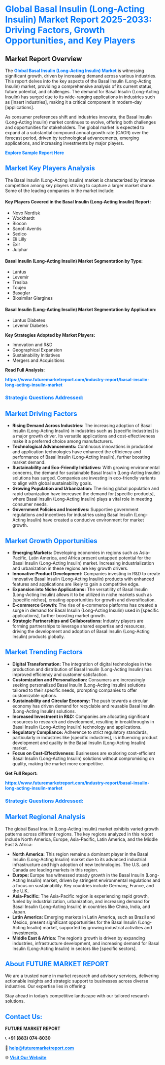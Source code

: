 <h1 style="color: #007BFF;">Global Basal Insulin (Long-Acting Insulin) Market Report 2025-2033: Driving Factors, Growth Opportunities, and Key Players</h1>

<section id="overview">
<h2>Market Report Overview</h2>
<p>The <a href="https://www.futuremarketreport.com/industry-report/basal-insulin-long-acting-insulin-market" style="color: #007BFF; text-decoration: none;"><strong>Global Basal Insulin (Long-Acting Insulin) Market</strong></a> is witnessing significant growth, driven by increasing demand across various industries. This report delves into the key aspects of the Basal Insulin (Long-Acting Insulin) market, providing a comprehensive analysis of its current status, future potential, and challenges. The demand for Basal Insulin (Long-Acting Insulin) has surged due to its wide-ranging applications in industries such as [insert industries], making it a critical component in modern-day [applications].</p>
<p>As consumer preferences shift and industries innovate, the Basal Insulin (Long-Acting Insulin) market continues to evolve, offering both challenges and opportunities for stakeholders. The global market is expected to expand at a substantial compound annual growth rate (CAGR) over the forecast period, driven by technological advancements, emerging applications, and increasing investments by major players.</p>
</section>

<section id="overview">
<p><a href="https://www.futuremarketreport.com/request-sample/reportId=79442" style="color: #007BFF; text-decoration: none;"><strong>Explore Sample Report Here</strong></a></p>
</section>

<section id="key-players">
<h2 style="color: #007BFF;">Market Key Players Analysis</h2>
<p>The Basal Insulin (Long-Acting Insulin) market is characterized by intense competition among key players striving to capture a larger market share. Some of the leading companies in the market include:</p>
<h4>Key Players Covered in the Basal Insulin (Long-Acting Insulin) Report:</h4>
<ul><li>Novo Nordisk</li><li>Wockhardt</li><li>Biocon</li><li>Sanofi Aventis</li><li>Sedico</li><li>Eli Lilly</li><li>Exir</li><li>Julphar</li></ul>
<h4>Basal Insulin (Long-Acting Insulin) Market Segmentation by Type:</h4>
<ul><li>Lantus</li><li>Levemir</li><li>Tresiba</li><li>Toujeo</li><li>Basaglar</li><li>Biosimilar Glargines</li></ul>

<h4>Basal Insulin (Long-Acting Insulin) Market Segmentation by Application:</h4>
<ul><li>Lantus Diabetes</li><li>Levemir Diabetes</li></ul>
<p><strong>Key Strategies Adopted by Market Players:</strong></p>
<ul>
<li>Innovation and R&D</li>
<li>Geographical Expansion</li>
<li>Sustainability Initiatives</li>
<li>Mergers and Acquisitions</li>
</ul>
</section>

<section>
<p><strong>Read Full Analysis: </strong></p><a href="https://www.futuremarketreport.com/industry-report/basal-insulin-long-acting-insulin-market" style="color: #007BFF; text-decoration: none;"><strong>https://www.futuremarketreport.com/industry-report/basal-insulin-long-acting-insulin-market</strong></a>
<h3 style="color: #007BFF;">Strategic Questions Addressed:</h3>
</section>

<section id="driving-factors">
<h2 style="color: #007BFF;">Market Driving Factors</h2>
<ul>
<li><strong>Rising Demand Across Industries:</strong> The increasing adoption of Basal Insulin (Long-Acting Insulin) in industries such as [specific industries] is a major growth driver. Its versatile applications and cost-effectiveness make it a preferred choice among manufacturers.</li>
<li><strong>Technological Advancements:</strong> Continuous innovations in production and application technologies have enhanced the efficiency and performance of Basal Insulin (Long-Acting Insulin), further boosting market demand.</li>
<li><strong>Sustainability and Eco-Friendly Initiatives:</strong> With growing environmental concerns, the demand for sustainable Basal Insulin (Long-Acting Insulin) solutions has surged. Companies are investing in eco-friendly variants to align with global sustainability goals.</li>
<li><strong>Growing Population and Urbanization:</strong> The rising global population and rapid urbanization have increased the demand for [specific products], where Basal Insulin (Long-Acting Insulin) plays a vital role in meeting consumer needs.</li>
<li><strong>Government Policies and Incentives:</strong> Supportive government regulations and incentives for industries using Basal Insulin (Long-Acting Insulin) have created a conducive environment for market growth.</li>
</ul>
</section>

<section id="growth-opportunities">
<h2 style="color: #007BFF;">Market Growth Opportunities</h2>
<ul>
<li><strong>Emerging Markets:</strong> Developing economies in regions such as Asia-Pacific, Latin America, and Africa present untapped potential for the Basal Insulin (Long-Acting Insulin) market. Increasing industrialization and urbanization in these regions are key growth drivers.</li>
<li><strong>Innovative Product Development:</strong> Companies investing in R&D to create innovative Basal Insulin (Long-Acting Insulin) products with enhanced features and applications are likely to gain a competitive edge.</li>
<li><strong>Expansion into Niche Applications:</strong> The versatility of Basal Insulin (Long-Acting Insulin) allows it to be utilized in niche markets such as [specific niches], creating opportunities for growth and diversification.</li>
<li><strong>E-commerce Growth:</strong> The rise of e-commerce platforms has created a surge in demand for Basal Insulin (Long-Acting Insulin) used in [specific applications], further boosting market growth.</li>
<li><strong>Strategic Partnerships and Collaborations:</strong> Industry players are forming partnerships to leverage shared expertise and resources, driving the development and adoption of Basal Insulin (Long-Acting Insulin) products globally.</li>
</ul>
</section>

<section id="trending-factors">
<h2 style="color: #007BFF;">Market Trending Factors</h2>
<ul>
<li><strong>Digital Transformation:</strong> The integration of digital technologies in the production and distribution of Basal Insulin (Long-Acting Insulin) has improved efficiency and customer satisfaction.</li>
<li><strong>Customization and Personalization:</strong> Consumers are increasingly seeking personalized Basal Insulin (Long-Acting Insulin) solutions tailored to their specific needs, prompting companies to offer customizable options.</li>
<li><strong>Sustainability and Circular Economy:</strong> The push towards a circular economy has driven demand for recyclable and reusable Basal Insulin (Long-Acting Insulin) solutions.</li>
<li><strong>Increased Investment in R&D:</strong> Companies are allocating significant resources to research and development, resulting in breakthroughs in Basal Insulin (Long-Acting Insulin) technology and applications.</li>
<li><strong>Regulatory Compliance:</strong> Adherence to strict regulatory standards, particularly in industries like [specific industries], is influencing product development and quality in the Basal Insulin (Long-Acting Insulin) market.</li>
<li><strong>Focus on Cost-Effectiveness:</strong> Businesses are exploring cost-efficient Basal Insulin (Long-Acting Insulin) solutions without compromising on quality, making the market more competitive.</li>
</ul>
</section>

<section>
<p><strong>Get Full Report: </strong></p><a href="https://www.futuremarketreport.com/industry-report/basal-insulin-long-acting-insulin-market" style="color: #007BFF; text-decoration: none;"><strong>https://www.futuremarketreport.com/industry-report/basal-insulin-long-acting-insulin-market</strong></a>
<h3 style="color: #007BFF;">Strategic Questions Addressed:</h3>
</section>


<section id="regional-analysis">
<h2 style="color: #007BFF;">Market Regional Analysis</h2>
<p>The global Basal Insulin (Long-Acting Insulin) market exhibits varied growth patterns across different regions. The key regions analyzed in this report include North America, Europe, Asia-Pacific, Latin America, and the Middle East & Africa:</p>
<ul>
<li><strong>North America:</strong> This region remains a dominant player in the Basal Insulin (Long-Acting Insulin) market due to its advanced industrial infrastructure and high adoption of new technologies. The U.S. and Canada are leading markets in this region.</li>
<li><strong>Europe:</strong> Europe has witnessed steady growth in the Basal Insulin (Long-Acting Insulin) market, driven by stringent environmental regulations and a focus on sustainability. Key countries include Germany, France, and the U.K.</li>
<li><strong>Asia-Pacific:</strong> The Asia-Pacific region is experiencing rapid growth, fueled by industrialization, urbanization, and increasing demand for Basal Insulin (Long-Acting Insulin) in countries like China, India, and Japan.</li>
<li><strong>Latin America:</strong> Emerging markets in Latin America, such as Brazil and Mexico, present significant opportunities for the Basal Insulin (Long-Acting Insulin) market, supported by growing industrial activities and investments.</li>
<li><strong>Middle East & Africa:</strong> The region’s growth is driven by expanding industries, infrastructure development, and increasing demand for Basal Insulin (Long-Acting Insulin) in sectors like [specific sectors].</li>
</ul>
</section>

<footer>
<h2 style="color: #007BFF;">About FUTURE MARKET REPORT</h2>
<p>We are a trusted name in market research and advisory services, delivering actionable insights and strategic support to businesses across diverse industries. Our expertise lies in offering:</p>

<p>Stay ahead in today’s competitive landscape with our tailored research solutions.</p>

<h2 style="color: #007BFF;">Contact Us:</h2>
<p><strong>FUTURE MARKET REPORT</strong></p>
<p>📞 <strong>+91 (883) 074-8030</strong></p>
<p>📧 <strong><a href="mailto:help@futuremarketreport.com" style="color: #007BFF;">help@futuremarketreport.com</a></strong></p>
<p>🌐 <strong><a href="https://www.futuremarketreport.com/" style="color: #007BFF;">Visit Our Website</a></strong></p>
</footer>
